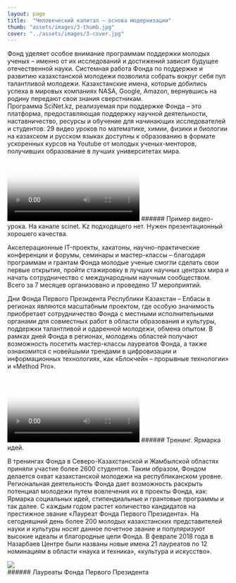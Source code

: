 ```yaml
---
layout: page
title:  "Человеческий капитал — основа модернизации"
thumb: "assets/images/3-thumb.jpg"
cover: "../assets/images/3-cover.jpg"
---
```


<div class="cut" markdown="1">
Фонд уделяет особое внимание программам поддержки молодых ученых – именно от их исследований и достижений зависит будущее отечественной науки.
Системная работа Фонда по поддержке и развитию казахстанской молодежи позволила собрать вокруг себя пул талантливой молодежи. Казахстанские имена, которые добились успеха в мировых компаниях NASA, Google, Amazon, вернувшись на родину передают свои знания сверстникам.   
</div>

<div class="full" markdown="1">
Программа SciNet.kz, реализуемая при поддержке Фонда – это платформа, предоставляющая поддержку научной деятельности, наставничество, ресурсы и обучение для начинающих исследователей и студентов. 29 видео уроков по математике, химии, физики и биологии на казахском и русском языках доступны к образованию в формате ускоренных курсов на Youtube от молодых ученых-менторов, получивших образование в лучших университетах мира.

<video poster="../assets/images/placeholder-video.png">
</video>
###### Пример видео-урока. На канале scinet. Kz подходящего нет. Нужен презентационный хорошего качества.

Акселерационные IT-проекты, хакатоны, научно-практические конференции и форумы, семинары и мастер-классы – благодаря программам и грантам Фонда молодые ученые смогли сделать свои первые открытия, пройти стажировку в лучших научных центрах мира и начать сотрудничество с международным научным сообществом. Всего за 7 месяцев организовано и проведено 17 мероприятий.

Дни Фонда Первого Президента Республики Казахстан – Елбасы в регионах являются масштабным проектом, где особую значимость приобретает сотрудничество Фонда с местными исполнительными органами для совместных работ в области образования и культуры, поддержки талантливой и одаренной молодежи, обмена опытом.
В рамках дней Фонда в регионах, молодежь областей получают возможность посетить мастер-классы лауреатов Фонда, а также ознакомится с новейшыми трендами в цифровизации и информационных технологиях, как «Блокчейн – прорывные технологии» и «Method Pro».

<video poster="../assets/images/placeholder-video.png">
</video>
###### Тренинг. Ярмарка идей.

 В тренингах Фонда в Северо-Казахстанской и Жамбылской областях приняли участие более 2600 студентов. Таким образом, Фондом делается охват казахстанской молодежи на республиканском уровне.
Региональная деятельность Фонда дает возможность раскрыть потенциал молодежи путем вовлечения их в проекты Фонда, как: Ярмарка социальных идей, стипендиальные и грантовые программы и так далее.
С каждым годом растет количество кандидатов на престижное звание «Лауреат Фонда Первого Президента». На сегодняшний день более 200 молодых казахстанских представителей науки и культуры носят данное почетное звание и популяризуют высокие идеалы и благородные цели Фонда. В феврале 2018 года в Назарбаев Центре были названы новые имена 21 лауреатов по 12 номинациям в области «наука и техника», «культура и искусство».  

<div class="fw">
<img src="../assets/images/3-panno.png" />
</div>
###### Лауреаты Фонда Первого Президента

</div>
